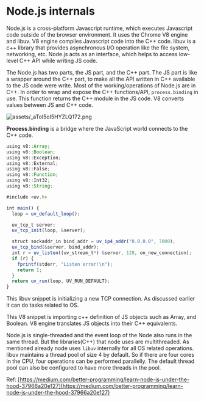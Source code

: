 # Node.js internals

Node.js is a cross-platform Javascript runtime, which executes Javascript code outside of the browser environment. It uses the Chrome V8 engine and libuv. V8 engine compiles Javascript code into the C++ code. libuv is a c++ library that provides asynchronous I/O operation like the file system, networking, etc. Node.js acts as an interface, which helps to access low-level C++ API while writing JS code.

The Node.js has two parts, the JS part, and the C++ part. The JS part is like a wrapper around the C++ part, to make all the API written in C++ available to the JS code were write. Most of the working/operations of Node.js are in C++. In order to wrap and expose the C++ functions/API, `process.binding` in use. This function returns the C++ module in the JS code. V8 converts values between JS and C++ code.

![assets/_aToI5oI5HYZLQ172.png](assets/_aToI5oI5HYZLQ172.png)

**Process.binding** is a bridge where the JavaScript world connects to the C++ code.

```jsx
using v8::Array;
using v8::Boolean;
using v8::Exception;
using v8::External;
using v8::False;
using v8::Function;
using v8::Int32;
using v8::String;

#include <uv.h>

int main() {
  loop = uv_default_loop();

  uv_tcp_t server;
  uv_tcp_init(loop, &server);

  struct sockaddr_in bind_addr = uv_ip4_addr("0.0.0.0", 7000);
  uv_tcp_bind(&server, bind_addr);
  int r = uv_listen((uv_stream_t*) &server, 128, on_new_connection);
  if (r) {
    fprintf(stderr, "Listen error!\n");
    return 1;
  }
  return uv_run(loop, UV_RUN_DEFAULT);
}
```

This libuv snippet is initializing a new TCP connection. As discussed earlier it can do tasks related to OS.

This V8 snippet is importing c++ definition of JS objects such as Array, and Boolean. V8 engine translates JS objects into their C++ equivalents.

Node.js is single-threaded and the event loop of the Node also runs in the same thread. But the libraries(C++) that node uses are multithreaded. As mentioned already node uses `libuv` internally for all OS related operations. libuv maintains a thread pool of size 4 by default. So if there are four cores in the CPU, four operations can be performed parallelly. The default thread pool can also be configured to have more threads in the pool.

Ref: [https://medium.com/better-programming/learn-node-js-under-the-hood-37966a20e127](https://medium.com/better-programming/learn-node-js-under-the-hood-37966a20e127)